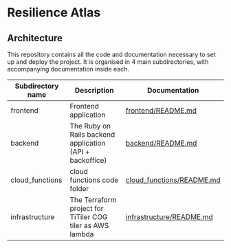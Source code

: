 # Resilience Atlas

## Architecture

This repository contains all the code and documentation necessary to set up and deploy the project. It is organised in 4 main subdirectories, with accompanying documentation inside each.

| Subdirectory name | Description                                                 | Documentation                                                                                            |
|-------------------|-------------------------------------------------------------|----------------------------------------------------------------------------------------------------------|
| frontend          | Frontend application                                        | [frontend/README.md](frontend/README.md)                |
| backend           | The Ruby on Rails backend application (API + backoffice)    | [backend/README.md](backend/README.md)                  |
| cloud_functions   | cloud functions code folder                                 | [cloud_functions/README.md](cloud_functions/README.md)  |
| infrastructure    | The Terraform project for TiTiler COG tiler as AWS lambda   | [infrastructure/README.md](infrastructure/README.md)  |
